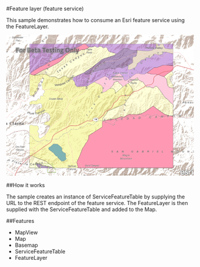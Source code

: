 #Feature layer (feature service)

This sample demonstrates how to consume an Esri feature service using the FeatureLayer.

![](screenshot.png)

##How it works

The sample creates an instance of ServiceFeatureTable by supplying the URL to the REST endpoint of the feature service. The FeatureLayer is then supplied with the ServiceFeatureTable and added to the Map.

##Features
- MapView
- Map
- Basemap
- ServiceFeatureTable
- FeatureLayer